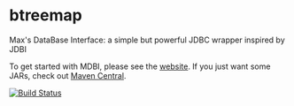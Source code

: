 # btreemap

Max's DataBase Interface: a simple but powerful JDBC wrapper inspired by JDBI

To get started with MDBI, please see the [website](http://batterseapower.github.io/bteremap/). If you just want some JARs, check out [Maven Central](http://mvnrepository.com/artifact/uk.co.omega-prime/btreemap/).

[![Build Status](https://travis-ci.org/batterseapower/mdbi.svg?branch=master)](https://travis-ci.org/batterseapower/mdbi)
